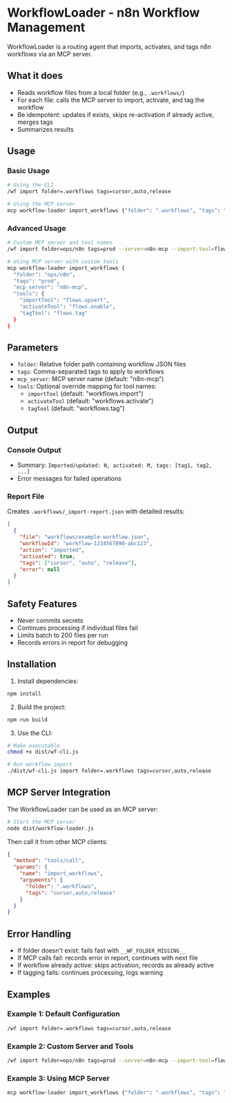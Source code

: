 # WorkflowLoader - n8n Workflow Management

WorkflowLoader is a routing agent that imports, activates, and tags n8n workflows via an MCP server.

## What it does

- Reads workflow files from a local folder (e.g., `.workflows/`)
- For each file: calls the MCP server to import, activate, and tag the workflow
- Be idempotent: updates if exists, skips re-activation if already active, merges tags
- Summarizes results

## Usage

### Basic Usage

```bash
# Using the CLI
/wf import folder=.workflows tags=cursor,auto,release

# Using the MCP server
mcp workflow-loader import_workflows {"folder": ".workflows", "tags": "cursor,auto,release"}
```

### Advanced Usage

```bash
# Custom MCP server and tool names
/wf import folder=ops/n8n tags=prod --server=n8n-mcp --import-tool=flows.upsert --activate-tool=flows.enable --tag-tool=flows.tag

# Using MCP server with custom tools
mcp workflow-loader import_workflows {
  "folder": "ops/n8n",
  "tags": "prod",
  "mcp_server": "n8n-mcp",
  "tools": {
    "importTool": "flows.upsert",
    "activateTool": "flows.enable", 
    "tagTool": "flows.tag"
  }
}
```

## Parameters

- `folder`: Relative folder path containing workflow JSON files
- `tags`: Comma-separated tags to apply to workflows
- `mcp_server`: MCP server name (default: "n8n-mcp")
- `tools`: Optional override mapping for tool names:
  - `importTool` (default: "workflows.import")
  - `activateTool` (default: "workflows.activate")
  - `tagTool` (default: "workflows.tag")

## Output

### Console Output
- Summary: `Imported/updated: N, activated: M, tags: [tag1, tag2, ...]`
- Error messages for failed operations

### Report File
Creates `.workflows/_import-report.json` with detailed results:

```json
[
  {
    "file": "workflows/example-workflow.json",
    "workflowId": "workflow-1234567890-abc123",
    "action": "imported",
    "activated": true,
    "tags": ["cursor", "auto", "release"],
    "error": null
  }
]
```

## Safety Features

- Never commits secrets
- Continues processing if individual files fail
- Limits batch to 200 files per run
- Records errors in report for debugging

## Installation

1. Install dependencies:
```bash
npm install
```

2. Build the project:
```bash
npm run build
```

3. Use the CLI:
```bash
# Make executable
chmod +x dist/wf-cli.js

# Run workflow import
./dist/wf-cli.js import folder=.workflows tags=cursor,auto,release
```

## MCP Server Integration

The WorkflowLoader can be used as an MCP server:

```bash
# Start the MCP server
node dist/workflow-loader.js
```

Then call it from other MCP clients:

```json
{
  "method": "tools/call",
  "params": {
    "name": "import_workflows",
    "arguments": {
      "folder": ".workflows",
      "tags": "cursor,auto,release"
    }
  }
}
```

## Error Handling

- If folder doesn't exist: fails fast with `__WF_FOLDER_MISSING__`
- If MCP calls fail: records error in report, continues with next file
- If workflow already active: skips activation, records as already active
- If tagging fails: continues processing, logs warning

## Examples

### Example 1: Default Configuration
```bash
/wf import folder=.workflows tags=cursor,auto,release
```

### Example 2: Custom Server and Tools
```bash
/wf import folder=ops/n8n tags=prod --server=n8n-mcp --import-tool=flows.upsert --activate-tool=flows.enable --tag-tool=flows.tag
```

### Example 3: Using MCP Server
```bash
mcp workflow-loader import_workflows {"folder": ".workflows", "tags": "cursor,auto,release"}
```
